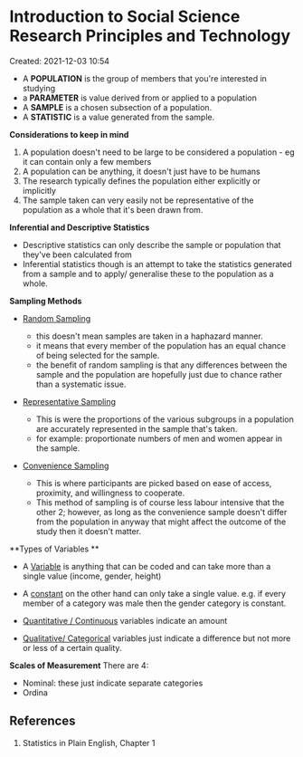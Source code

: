 # Introduction to Social Science Research Principles and Technology
Created: 2021-12-03 10:54


- A **POPULATION** is the group of members that you're interested in studying
- a **PARAMETER** is value derived from or applied to a population 
- A **SAMPLE** is a chosen subsection of a population.
- A **STATISTIC** is a value generated from the sample. 

**Considerations to keep in mind**
1) A population doesn't need to be large to be considered a population - eg it can contain only a few members 
2) A population can be anything, it doesn't just have to be humans 
3) The research typically defines the population either explicitly or implicitly 
4) The sample taken can very easily not be representative of the population as a whole that it's been drawn from. 

**Inferential and Descriptive Statistics**
- Descriptive statistics can only describe the sample or population that they've been calculated from
- Inferential statistics though is an attempt to take the statistics generated from a sample and to apply/ generalise these to the population as a whole. 

**Sampling Methods**
- <u>Random Sampling</u>
	- this doesn't mean samples are taken in a haphazard manner. 
	- it means that every member of the population has an equal chance of being selected for the sample. 
	- the benefit of random sampling is that any differences between the sample and the population are hopefully just due to chance rather than a systematic issue. 

- <u>Representative Sampling</u>
	- This is were the proportions of the various subgroups in a population are accurately represented in the sample that's taken. 
	- for example: proportionate numbers of men and women appear in the sample.

- <u>Convenience Sampling</u>
	- This is where participants are picked based on ease of access, proximity, and willingness to cooperate. 
	- This method of sampling is of course less labour intensive that the other 2; however, as long as the convenience sample doesn't differ from the population in anyway that might affect the outcome of the study then it doesn't matter. 


**Types of Variables **
- A <u>Variable</u> is anything that can be coded and can take more than a single value (income, gender, height)
- A <u>constant</u> on the other hand can only take  a single value. e.g.  if every member of a category was male then the gender category is constant. 

- <u>Quantitative / Continuous</u> variables indicate an amount 
- <u>Qualitative/ Categorical</u> variables just indicate a difference but not more or less of a certain quality. 

**Scales of Measurement**
There are 4:
- Nominal: these just indicate separate categories 
- Ordina
























## References
1. Statistics in Plain English, Chapter 1